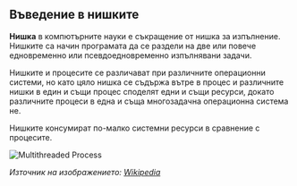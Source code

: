 ## Въведение в нишките

**Нишка** в компютърните науки е съкращение от нишка за изпълнение. 
Нишките са начин програмата да се раздели на две или повече едновременно или псевдоедновременно изпълнявани задачи.

Нишките и процесите се различават при различните операционни системи, 
но като цяло нишка се съдържа вътре в процес и различните нишки в един и същи процес споделят едни и същи ресурси, 
докато различните процеси в една и съща многозадачна операционна система не.

Нишките консумират по-малко системни ресурси в сравнение с процесите.

![Multithreaded Process](https://upload.wikimedia.org/wikipedia/commons/a/a5/Multithreaded_process.svg) 

_Източник на изображението: [Wikipedia](https://commons.wikimedia.org/wiki/File:Multithreaded_process.svg)_